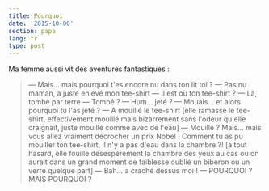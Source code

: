 ```yaml
---
title: Pourquoi
date: '2015-10-06'
section: papa
lang: fr
type: post
---
```


Ma femme aussi vit des aventures fantastiques :

> — Mais… mais pourquoi t'es encore nu dans ton lit toi ?
> — Pas nu maman, a juste enlevé mon tee-shirt
> — Il est où ton tee-shirt ?
> — Là, tombé par terre
> — Tombé ?
> — Hum... jeté ?
> — Mouais… et alors pourquoi tu l'as jeté ?
> — A mouillé le tee-shirt [elle ramasse le tee-shirt, effectivement mouillé mais bizarrement sans l'odeur qu'elle craignait, juste mouillé comme avec de l'eau]
> — Mouillé ? Mais… mais vous allez vraiment décrocher un prix Nobel ! Comment tu as pu mouiller ton tee-shirt, il n'y a pas d'eau dans la chambre ?! [à tout hasard, elle fouille désespérément la chambre des yeux au cas où on aurait dans un grand moment de faiblesse oublié un biberon ou un verre quelque part]
> — Bah... a craché dessus moi !
> — POURQUOI ? MAIS POURQUOI ?

